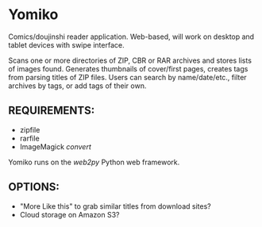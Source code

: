Yomiko
======

Comics/doujinshi reader application. Web-based, will work on desktop and tablet devices with swipe interface. 

Scans one or more directories of ZIP, CBR or RAR archives and stores lists of images found. Generates thumbnails of cover/first pages, creates tags from parsing titles of ZIP files. Users can search by name/date/etc., filter archives by tags, or add tags of their own.

REQUIREMENTS:
-------------

* zipfile
* rarfile
* ImageMagick _convert_

Yomiko runs on the _web2py_ Python web framework.

OPTIONS: 
--------

* "More Like this" to grab similar titles from download sites?
* Cloud storage on Amazon S3?